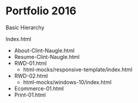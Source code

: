 # Portfolio 2016
Basic Hierarchy

Index.html
- About-Clint-Naugle.html
- Resume-Clint-Naugle.html
- RWD-01.html
  - html-mocks/responsive-template/index.html
- RWD-02.html
  - html-mocks/windows-10/index.html
- Ecommerce-01.html
- Print-01.html
